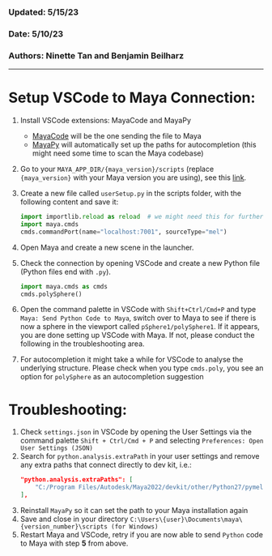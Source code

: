 ### Updated: 5/15/23  
### Date: 5/10/23  
### Authors: Ninette Tan and Benjamin Beilharz
---

# Setup VSCode to Maya Connection:
1. Install VSCode extensions: MayaCode and MayaPy
	- [MayaCode](https://marketplace.visualstudio.com/items?itemName=saviof.mayacode) will be the one sending the file to Maya
	- [MayaPy](https://marketplace.visualstudio.com/items?itemName=FXTD-Odyssey.mayapy) will automatically set up the paths for autocompletion (this might need some time to scan the Maya codebase)

2. Go to your `MAYA_APP_DIR/{maya_version}/scripts` (replace `{maya_version}` with your Maya version you are using), see this [link](https://help.autodesk.com/view/MAYAUL/2023/ENU/?guid=GUID-228CCA33-4AFE-4380-8C3D-18D23F7EAC72). 
3. Create a new file called `userSetup.py` in the scripts folder, with the following content and save it:
	```python
	import importlib.reload as reload  # we might need this for further modification of our init script
	import maya.cmds
   	cmds.commandPort(name="localhost:7001", sourceType="mel")
	```
4. Open Maya and create a new scene in the launcher.
5. Check the connection by opening VSCode and create a new Python file (Python files end with `.py`).
	```python
	import maya.cmds as cmds
	cmds.polySphere()
	```
6. Open the command palette in VSCode with `Shift+Ctrl/Cmd+P` and type `Maya: Send Python Code to Maya`, switch over to Maya to see if there is now a sphere in the viewport called `pSphere1/polySphere1`. If it appears, you are done setting up VSCode with Maya. If not, please conduct the following in the troubleshooting area.
7. For autocompletion it might take a while for VSCode to analyse the underlying structure. Please check when you type `cmds.poly`, you see an option for `polySphere` as an autocompletion suggestion


# Troubleshooting:
1. Check `settings.json` in VSCode by opening the User Settings via the command palette `Shift + Ctrl/Cmd + P` and selecting `Preferences: Open User Settings (JSON)`
2. Search for `python.analysis.extraPath` in your user settings and remove any extra paths that connect directly to dev kit, i.e.:
	```json
	"python.analysis.extraPaths": [
        "C:/Program Files/Autodesk/Maya2022/devkit/other/Python27/pymel/extras/completion/py/maya/api"
	],
	```
3. Reinstall `MayaPy` so it can set the path to your Maya installation again
4. Save and close in your directory `C:\Users\{user}\Documents\maya\{version_number}\scripts (for Windows)`
5. Restart Maya and VSCode, retry if you are now able to send `Python` code to Maya with step **5** from above.
